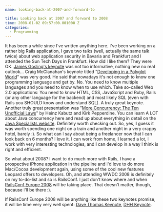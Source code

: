 ```yaml
---
name: looking-back-at-2007-and-forward-to

title: Looking back at 2007 and forward to 2008
time: 2008-01-02 09:57:00.001000 Z
categories:
  - Programming
---
```


It has been a while since I've written anything here. I've been working on a rather big Rails application, I gave two talks (well, actually the same talk twice) about web application security in Bavaria and Frankfurt and I attended the Sun Tech Days in Frankfurt.
How did I like them? They were OK. <a href="http://de.sun.com/sunnews/events/2007/20071203/pdf/TD_FRA_GoslingKeynote.pdf">James Gosling's keynote</a> was not too informative, nothing new no real outlook...
Craig McClanahan's keynote titled "<a href="http://de.sun.com/sunnews/events/2007/20071203/pdf/TD_FRA_DevPolygotWorld_McClanahan.pdf">Developing in a Polyglot World</a>" was very good. He said that nowadays it's not enough to know one programming language and get by. No. You need to know multiple languages and you need to know when to use which. Take so-called Web 2.0 applications: You need to know HTML, CSS, JavaScript and Ruby, Rails (or any other language for the backend) and most likely SQL (even with Rails you SHOULD know and understand SQL). A truly great keynote.
Another truly great presentation was "<a href="http://de.sun.com/sunnews/events/2007/20071203/pdf/TD_FRA_MoreConcurrency_KabutzPepperdine.pdf">More Concurrency: The Ten Unofficial Laws</a>" by Heinz Kabutz and Kirk Pepperdine. You can learn A LOT about Java concurrency here and read up about everything in detail on the <a href="http://www.javaspecialists.eu/archive/Issue146.html">Java Specialists website</a>. Definitely worth checking out.
So, yes, I guess it was worth spending one night on a train and another night in a very crappy hotel, barely :).
So what can I say about being a freelancer now that I can look back on 6 months? I love it. I can work from home, I learned a lot, I work with very interesting technologies, and I can develop in a way I think is right and efficient.

So what about 2008? I want to do much more with Rails, I have a prospective iPhone application in the pipeline and I'd love to do more Mac/Cocoa development again, using some of the cool new features Leopard offers to developers. Oh, and attending WWDC 2008 is definitely on my to-do-list and so is RailsConf. I just don't know where and when <a href="http://www.railsconfeurope.com/">RailsConf Europe 2008</a> will be taking place. That doesn't matter, though, because I'll be there :).

If RailsConf Europe 2008 will be anything like these two keynotes promise, it will be time very very well spent: <a href="http://railsconfeurope.railsonwave.com/video/dave-thomas-keynote">Dave Thomas Keynote</a>, <a href="http://railsconfeurope.railsonwave.com/video/">DHH Keynote</a>.

